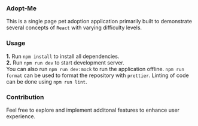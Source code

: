 ### Adopt-Me

This is a single page pet adoption application primarily built to demonstrate several concepts of `React` with varying difficulty levels.

### Usage

**1.** Run `npm install` to install all dependencies.  
**2.** Run `npm run dev` to start development server.  
You can also run `npm run dev:mock` to run the application offline. `npm run format` can be used to format the repository with `prettier`. Linting of code can be done using `npm run lint`.

### Contribution

Feel free to explore and implement additonal features to enhance user experience.
